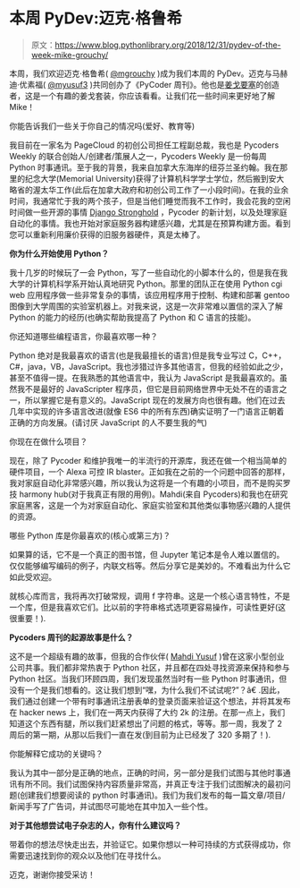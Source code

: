 # 本周 PyDev:迈克·格鲁希

> 原文：<https://www.blog.pythonlibrary.org/2018/12/31/pydev-of-the-week-mike-grouchy/>

本周，我们欢迎迈克·格鲁希( [@mgrouchy](https://twitter.com/mgrouchy) )成为我们本周的 PyDev。迈克与马赫迪·优素福( [@myusuf3](https://twitter.com/myusuf3) )共同创办了《PyCoder 周刊》。他也是[姜戈要塞](https://github.com/mgrouchy/django-stronghold)的创造者，这是一个有趣的姜戈套装，你应该看看。让我们花一些时间来更好地了解 Mike！

你能告诉我们一些关于你自己的情况吗(爱好、教育等)

我目前在一家名为 PageCloud 的初创公司担任工程副总裁，我也是 Pycoders Weekly 的联合创始人/创建者/策展人之一，Pycoders Weekly 是一份每周 Python 时事通讯。至于我的背景，我来自加拿大东海岸的纽芬兰圣约翰。我在那里的纪念大学(Memorial University)获得了计算机科学学士学位，然后搬到安大略省的渥太华工作(此后在加拿大政府和初创公司工作了一小段时间)。在我的业余时间，我通常忙于我的两个孩子，但是当他们睡觉而我不工作时，我会花我的空闲时间做一些开源的事情 [Django Stronghold](https://github.com/mgrouchy/django-stronghold) ，Pycoder 的新计划，以及处理家庭自动化的事情。我也开始对家庭服务器构建感兴趣，尤其是在预算构建方面。看到您可以重新利用廉价获得的旧服务器硬件，真是太棒了。

**你为什么开始使用 Python？**

我十几岁的时候玩了一会 Python，写了一些自动化的小脚本什么的，但是我在我大学的计算机科学系开始认真地研究 Python。那里的团队正在使用 Python cgi web 应用程序做一些非常复杂的事情，该应用程序用于控制、构建和部署 gentoo 图像到大学周围的实验室机器上。对我来说，这是一次非常难以置信的深入了解 Python 的能力的经历(也确实帮助我提高了 Python 和 C 语言的技能)。

你还知道哪些编程语言，你最喜欢哪一种？

Python 绝对是我最喜欢的语言(也是我最擅长的语言)但是我专业写过 C，C++，C#，java，VB，JavaScript。我也涉猎过许多其他语言，但我的经验如此之少，甚至不值得一提。在我熟悉的其他语言中，我认为 JavaScript 是我最喜欢的。虽然我不是最好的 JavaScripter 程序员，但它是目前网络世界中无处不在的语言之一，所以掌握它是有意义的。JavaScript 现在的发展方向也很有趣。他们在过去几年中实现的许多语言改进(就像 ES6 中的所有东西)确实证明了一门语言正朝着正确的方向发展。(请讨厌 JavaScript 的人不要生我的气)

你现在在做什么项目？

现在，除了 Pycoder 和维护我唯一的半流行的开源库，我还在做一个相当简单的硬件项目，一个 Alexa 可控 IR blaster。正如我在之前的一个问题中回答的那样，我对家庭自动化非常感兴趣，所以我认为这将是一个有趣的小项目，而不是购买罗技 harmony hub(对于我真正有限的用例)。Mahdi(来自 Pycoders)和我也在研究家庭黑客，这是一个为对家庭自动化、家庭实验室和其他类似事物感兴趣的人提供的资源。

哪些 Python 库是你最喜欢的(核心或第三方)？

如果算的话，它不是一个真正的图书馆，但 Jupyter 笔记本是令人难以置信的。仅仅能够编写编码的例子，内联文档等。然后分享它是美妙的。不难看出为什么它如此受欢迎。

就核心库而言，我将再次打破常规，调用 f 字符串。这是一个核心语言特性，不是一个库，但是我喜欢它们。比以前的字符串格式选项更容易操作，可读性更好(这很重要！).

**Pycoders 周刊的起源故事是什么？**

这不是一个超级有趣的故事，但我的合作伙伴( [Mahdi Yusuf](https://twitter.com/myusuf3) )曾在这家小型创业公司共事。我们都非常热衷于 Python 社区，并且都在四处寻找资源来保持和参与 Python 社区。当我们环顾四周，我们发现虽然当时有一些 Python 时事通讯，但没有一个是我们想看的。这让我们想到“嘿，为什么我们不试试呢?”？â€ .因此，我们通过创建一个带有时事通讯注册表单的登录页面来验证这个想法，并将其发布在 hacker news 上，我们在一两天内获得了大约 2k 的注册。在那一点上，我们知道这个东西有腿，所以我们赶紧想出了问题的格式，等等。那一周，我发了 2 周后的第一期，从那以后我们一直在发(到目前为止已经发了 320 多期了！).

你能解释它成功的关键吗？

我认为其中一部分是正确的地点，正确的时间，另一部分是我们试图与其他时事通讯有所不同。我们试图保持内容质量非常高，并真正专注于我们试图解决的最初问题(创建我们想要阅读的 python 时事通讯)。我们为我们发布的每一篇文章/项目/新闻手写了广告词，并试图尽可能地在其中加入一些个性。

**对于其他想尝试电子杂志的人，你有什么建议吗？**

带着你的想法尽快走出去，并验证它。如果你想以一种可持续的方式获得成功，你需要迅速找到你的观众以及他们在寻找什么。

迈克，谢谢你接受采访！